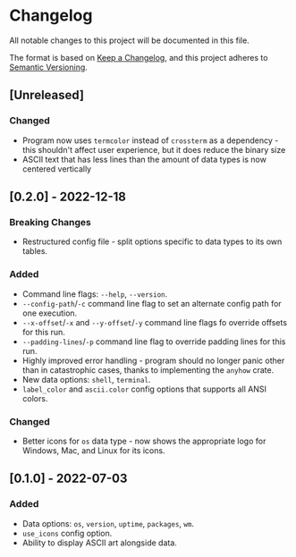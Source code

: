 # Changelog

All notable changes to this project will be documented in this file.

The format is based on [Keep a Changelog](https://keepachangelog.com/en/1.0.0/),
and this project adheres to
[Semantic Versioning](https://semver.org/spec/v2.0.0.html).

## [Unreleased]

### Changed

- Program now uses `termcolor` instead of `crossterm` as a dependency - this
  shouldn't affect user experience, but it does reduce the binary size
- ASCII text that has less lines than the amount of data types is now centered
  vertically

## [0.2.0] - 2022-12-18

### Breaking Changes

- Restructured config file - split options specific to data types to its own
  tables.

### Added

- Command line flags: `--help`, `--version`.
- `--config-path`/`-c` command line flag to set an alternate config path for one
  execution.
- `--x-offset`/`-x` and `--y-offset`/`-y` command line flags fo override offsets
  for this run.
- `--padding-lines`/`-p` command line flag to override padding lines for this
  run.
- Highly improved error handling - program should no longer panic other than in
  catastrophic cases, thanks to implementing the `anyhow` crate.
- New data options: `shell`, `terminal`.
- `label_color` and `ascii.color` config options that supports all ANSI colors.

### Changed

- Better icons for `os` data type - now shows the appropriate logo for Windows,
  Mac, and Linux for its icons.

## [0.1.0] - 2022-07-03

### Added

- Data options: `os`, `version`, `uptime`, `packages`, `wm`.
- `use_icons` config option.
- Ability to display ASCII art alongside data.

